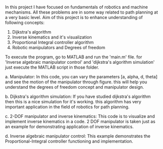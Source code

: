 In this project I have focused on fundamentals of robotics and machine mechanisms.
All these problems are in some way related to path planning at a very basic level.
Aim of this project is to enhance understanding of following concepts:
1. Dijkstra's algorithm
2. Inverse kinematics and it's visualization
3. Proportional Integral controller algorithm
4. Robotic manipulators and Degrees of freedom

To execute the program, go to MATLAB and run the 'main.m' file.
for 'Inverse algebraic manipulator control' and 'dijkstra's algorithm simulation' 
just execute the MATLAB script in those folder.

a. Manipulator:
In this code, you can vary the parameters [a, alpha, d, theta] and see the motion of the manipulator through figure.
this will help you understand the degrees of freedom concept and manipulator design.

b. Dijkstra's algorithm simulation:
If you have studied dijkstra's algorithm then this is a nice simulation for it's working.
this algorithm has very important application in the field of robotics for path planning.

c. 2-DOF manipulator and inverse kinematics:
This code is to visualize and implement inverse kinematics in a code. 2 DOF manipulator is taken just as an 
example for demonstrating application of inverse kinematics.

d. Inverse algebraic manipulator control:
This example demonstrates the Proportional-Integral controller functioning and implementation.
